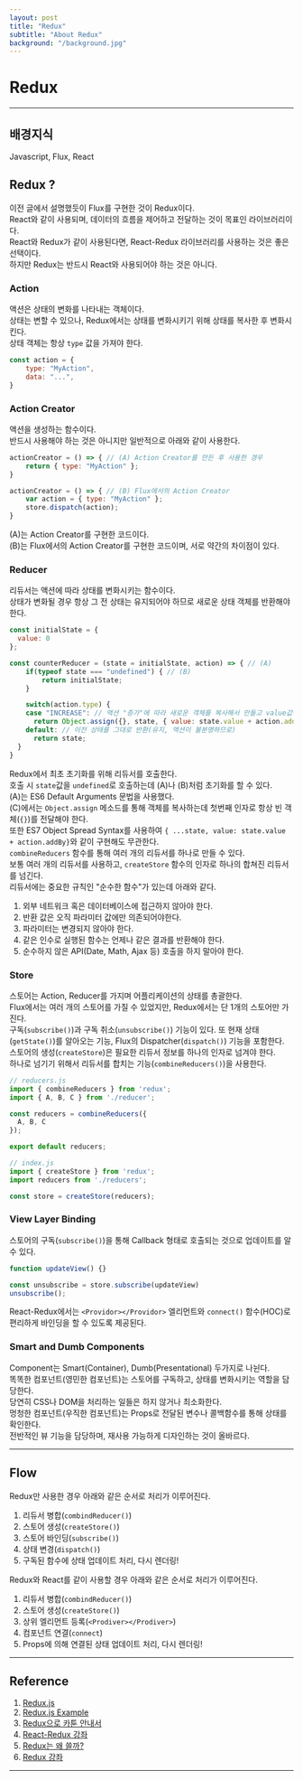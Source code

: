 ```yaml
---
layout: post
title: "Redux"
subtitle: "About Redux"
background: "/background.jpg"
---
```


# Redux

***

## 배경지식
Javascript, Flux, React

## Redux ?
이전 글에서 설명했듯이 Flux를 구현한 것이 Redux이다.  
React와 같이 사용되며, 데이터의 흐름을 제어하고 전달하는 것이 목표인 라이브러리이다.  
React와 Redux가 같이 사용된다면, React-Redux 라이브러리를 사용하는 것은 좋은 선택이다.  
하지만 Redux는 반드시 React와 사용되어야 하는 것은 아니다.  

### Action  
액션은 상태의 변화를 나타내는 객체이다.  
상태는 변할 수 있으나, Redux에서는 상태를 변화시키기 위해 상태를 복사한 후 변화시킨다.  
상태 객체는 항상 `type` 값을 가져야 한다.  
```javascript
const action = {
    type: "MyAction",
    data: "...",
}
```

### Action Creator  
액션을 생성하는 함수이다.  
반드시 사용해야 하는 것은 아니지만 일반적으로 아래와 같이 사용한다.  
```javascript
actionCreator = () => { // (A) Action Creator를 만든 후 사용한 경우
    return { type: "MyAction" };
}

actionCreator = () => { // (B) Flux에서의 Action Creator
    var action = { type: "MyAction" };
    store.dispatch(action);
}
```
(A)는 Action Creator를 구현한 코드이다.  
(B)는 Flux에서의 Action Creator를 구현한 코드이며, 서로 약간의 차이점이 있다.  

### Reducer
리듀서는 액션에 따라 상태를 변화시키는 함수이다.  
상태가 변화될 경우 항상 그 전 상태는 유지되어야 하므로 새로운 상태 객체를 반환해야 한다.  
```javascript
const initialState = {
  value: 0
};

const counterReducer = (state = initialState, action) => { // (A)
    if(typeof state === "undefined") { // (B)
        return initialState;
    }

    switch(action.type) {
    case "INCREASE": // 액션 "증가"에 따라 새로운 객체를 복사해서 만들고 value값에 addBy만큼 더한다
      return Object.assign({}, state, { value: state.value + action.addBy }); // (C)
    default: // 이전 상태를 그대로 반환(유지, 액션이 불분명하므로)
      return state;
  }
}
```  
Redux에서 최초 초기화를 위해 리듀서를 호출한다.  
호출 시 `state`값을 `undefined`로 호출하는데 (A)나 (B)처럼 초기화를 할 수 있다.  
(A)는 ES6 Default Arguments 문법을 사용했다.  
(C)에서는 `Object.assign` 메소드를 통해 객체를 복사하는데 첫번째 인자로 항상 빈 객체(`{}`)를 전달해야 한다.  
또한 ES7 Object Spread Syntax를 사용하여 `{ ...state, value: state.value + action.addBy}`와 같이 구현해도 무관한다.  
`combineReducers` 함수를 통해 여러 개의 리듀서를 하나로 만들 수 있다.  
보통 여러 개의 리듀서를 사용하고, `createStore` 함수의 인자로 하나의 합쳐진 리듀서를 넘긴다.  
리듀서에는 중요한 규칙인 "순수한 함수"가 있는데 아래와 같다.  
1. 외부 네트워크 혹은 데이터베이스에 접근하지 않아야 한다.  
2. 반환 값은 오직 파라미터 값에만 의존되어야한다.  
3. 파라미터는 변경되지 않아야 한다.  
4. 같은 인수로 실행된 함수는 언제나 같은 결과를 반환해야 한다.  
5. 순수하지 않은 API(Date, Math, Ajax 등) 호출을 하지 말아야 한다.  

### Store
스토어는 Action, Reducer를 가지며 어플리케이션의 상태를 총괄한다.  
Flux에서는 여러 개의 스토어를 가질 수 있었지만, Redux에서는 단 1개의 스토어만 가진다.  
구독(`subscribe()`)과 구독 취소(`unsubscribe()`) 기능이 있다. 
또 현재 상태(`getState()`)를 알아오는 기능, Flux의 Dispatcher(`dispatch()`) 기능을 포함한다.  
스토어의 생성(`createStore`)은 필요한 리듀서 정보를 하나의 인자로 넘겨야 한다.  
하나로 넘기기 위해서 리듀서를 합치는 기능(`combineReducers()`)을 사용한다.  
```javascript
// reducers.js
import { combineReducers } from 'redux';
import { A, B, C } from './reducer';

const reducers = combineReducers({
  A, B, C
});

export default reducers;

// index.js
import { createStore } from 'redux';
import reducers from './reducers';

const store = createStore(reducers);
```  

### View Layer Binding  
스토어의 구독(`subscribe()`)을 통해 Callback 형태로 호출되는 것으로 업데이트를 알 수 있다.  
```javascript
function updateView() {}

const unsubscribe = store.subscribe(updateView)
unsubscribe();
```  
React-Redux에서는 `<Providor></Providor>` 엘리먼트와 `connect()` 함수(HOC)로 편리하게 바인딩을 할 수 있도록 제공된다.  

### Smart and Dumb Components  
Component는 Smart(Container), Dumb(Presentational) 두가지로 나뉜다.  
똑똑한 컴포넌트(영민한 컴포넌트)는 스토어를 구독하고, 상태를 변화시키는 역할을 담당한다.  
당연히 CSS나 DOM을 처리하는 일들은 하지 않거나 최소화한다.  
멍청한 컴포넌트(우직한 컴포넌트)는 Props로 전달된 변수나 콜백함수를 통해 상태를 확인한다.  
전반적인 뷰 기능을 담당하며, 재사용 가능하게 디자인하는 것이 올바르다.  

***

## Flow  
Redux만 사용한 경우 아래와 같은 순서로 처리가 이루어진다.  
1. 리듀서 병합(`combindReducer()`)  
2. 스토어 생성(`createStore()`)
3. 스토어 바인딩(`subscribe()`)
4. 상태 변경(`dispatch()`)
5. 구독된 함수에 상태 업데이트 처리, 다시 렌더링!

Redux와 React를 같이 사용할 경우 아래와 같은 순서로 처리가 이루어진다.  
1. 리듀서 병합(`combindReducer()`)  
2. 스토어 생성(`createStore()`)
3. 상위 엘리먼트 등록(`<Prodiver></Prodiver>`)
4. 컴포넌트 연결(`connect`)
5. Props에 의해 연결된 상태 업데이트 처리, 다시 렌더링!
***

## Reference
1. [Redux.js](https://redux.js.org/)
2. [Redux.js Example](https://github.com/reduxjs/redux/tree/master/examples)
3. [Redux으로 카툰 안내서](https://bestalign.github.io/2015/10/26/cartoon-intro-to-redux/)  
4. [React-Redux 강좌](https://velopert.com/1266)  
5. [Redux는 왜 쓸까?](https://velopert.com/3528)
6. [Redux 강좌](https://deminoth.github.io/redux/)

***
